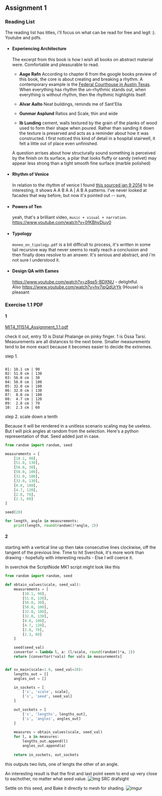 ## Assignment 1

### Reading List 

The reading list has titles, i'll focus on what can be read for free and legit :). Youtube and pdfs. 

- #### Experiencing Architecture
  The excerpt from this book is how I wish all books on abstract material were. Comfortable and pleasurable to read. 

  - **Aage Rafn** 
  According to chapter 6 from the google books preview of this book, the core is about creating and breaking a rhythm. A contemporary example is the [Federal Courthouse in Austin Texas](http://en.wikipedia.org/wiki/Austin,_Texas#mediaviewer/File:Federal_Courthouse,_Austin,_TX_IMG_6339.JPG). When everything has rhythm the un-rhythmic stands out, when everything is without rhythm, then the rhythmic highlights itself.

  - **Alvar Aalto**
  Neat buildings, reminds me of Sant'Elia

  - **Gunmar Asplund**
  Ratios and Scale, thin and wide

  - **Ib Lunding** cement, walls textured by the grain of the planks of wood used to form their shape when poured. Rather than sanding it down the texture is preserved and acts as a reminder about how it was constructed. I first noticed this kind of detail in a hospital stairwell, it felt a little out of place even unfinished.

  A question arrises about how structurally sound something is perceived by the finish on its surface, a pilar that looks fluffy or sandy (velvet) may appear less strong than a tight smooth fine surface (marble polished)

- #### Rhythm of Venice
  In relation to the rhythm of venice I found [this sourced jan 9 2014](http://ocw.mit.edu/courses/architecture/4-111-introduction-to-architecture-environmental-design-spring-2014/readings/) to be interesting, it shows A A B A A | A B A patterns. I've never looked at facades that way before, but now it's pointed out -- sure, 

- #### Powers of Ten
  yeah, that's a brilliant video, `music + visual + narration`. 
  https://www.youtube.com/watch?v=0fKBhvDjuy0

- #### Typology
  `moneo_on_tipology.pdf` is a bit difficult to process, it's written in some tail recursive way that never seems to really reach a conclusion and then finally does resolve to an answer. It's serious and abstract, and i'm not sure I understood it. 

- #### Design QA with Eames
  https://www.youtube.com/watch?v=z8qs5-BDXNU - delightful.  
  Also https://www.youtube.com/watch?v=hv7ipQdUrYk (House) is pleasant

### Exercise 1.1 PDF

#### 1

[MIT4_111S14_Assignment_1.1.pdf](http://ocw.mit.edu/courses/architecture/4-111-introduction-to-architecture-environmental-design-spring-2014/assignments/MIT4_111S14_Assignment_1.1.pdf)

check it out, entry 10 is Distal Phalange on pinky finger. 1 is Ossa Tarsi. Measurements are all distances to the next bone. Smaller measurements tend to be more exact because it becomes easier to decide the extremes.

step 1.

```text

01: 18.1 cm | 90
02: 51.0 cm | 130
03: 56.0 cm | 30
04: 58.0 cm | 100
05: 32.0 cm | 180
06: 32.0 cm | 130
07:  8.0 cm | 180
08:  4.7 cm | 120
09:  2.8 cm | 70
10:  2.3 cm | 60
```

step 2. scale down a tenth

Because it will be rendered in a unitless scenario scaling may be useless. But I will pick angles at random from the selection. Here's a python representation of that. Seed added just in case.

```python
from random import random, seed

measurements = [
    [18.1, 90],
    [51.0, 130],
    [56.0, 30],
    [58.0, 100],
    [32.0, 180],
    [32.0, 130],
    [8.0, 180],
    [4.7, 120],
    [2.8, 70],
    [2.3, 60]
]

seed(20)

for length, angle in measurements:
    print(length, round(random()*angle, 2))

```

#### 2

starting with a vertical line up then take consecutive lines clockwise, off the tangent of the previous line.
Time to hit Sverchok, it's more work than drawing - hopefully with interesting results - Else I will coerce it.

In sverchok the ScriptNode MK1 script might look like this

```Python
from random import random, seed

def obtain_values(scale, seed_val):
    measurements = [
        [18.1, 90],
        [51.0, 130],
        [56.0, 30],
        [58.0, 100],
        [32.0, 180],
        [32.0, 130],
        [8.0, 180],
        [4.7, 120],
        [2.8, 70],
        [2.3, 60]
    ]

    seed(seed_val)
    convertor = lambda l, a: (l/scale, round(random()*a, 2))
    return [convertor(*vals) for vals in measurements]


def sv_main(scale=1.0, seed_val=20):
    lengths_out = []
    angles_out = []

    in_sockets = [
        ['s', 'scale', scale],
        ['s', 'seed', seed_val]
    ]

    out_sockets = [
        ['s', 'lengths', lengths_out],
        ['s', 'angles', angles_out]
    ]
    
    measures = obtain_values(scale, seed_val)
    for l, a in measures:
        lengths_out.append(l)
        angles_out.append(a)
    
    return in_sockets, out_sockets

```
this outputs two lists, one of lengts the other of an angle.

An interesting result is that the first and last point seem to end up very close to eachother, no matter what seed value. 
![Img SRC drafsight](https://cloud.githubusercontent.com/assets/619340/5712437/b8711f38-9ab2-11e4-9912-97c3942580af.png)

Settle on this seed, and Bake it directly to mesh for shading.
![imgur](https://cloud.githubusercontent.com/assets/619340/5712989/49a64858-9ab7-11e4-9ae2-830f55de4cfa.png)

